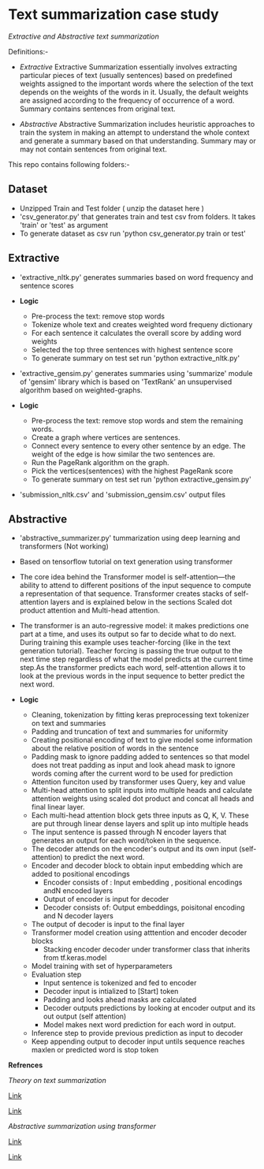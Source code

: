 # Text summarization case study
*Extractive and Abstractive text summarization*

Definitions:-
-  *Extractive*
Extractive Summarization essentially involves extracting particular pieces of text (usually sentences) based on predefined weights assigned to the important words where the selection of the text depends on the weights of the words in it. Usually, the default weights are assigned according to the frequency of occurrence of a word. Summary contains sentences from original text.

-  *Abstractive*
Abstractive Summarization includes heuristic approaches to train the system in making an attempt to understand the whole context and generate a summary based on that understanding. Summary may or may not contain sentences from original text.


This repo contains following folders:-

## Dataset
-  Unzipped Train and Test folder ( unzip the dataset here )
-  'csv_generator.py' that generates train and test csv from folders. It takes 'train' or 'test' as argument
-  To generate dataset as csv run 'python csv_generator.py train or test'
	
## Extractive
-  'extractive_nltk.py' generates summaries based on word frequency and sentence scores
-  
	**Logic**
	-  Pre-process the text: remove stop words
	-  Tokenize whole text and creates weighted word frequeny dictionary
	-  For each sentence it calculates the overall score by adding word weights
	-  Selected the top three sentences with highest sentence score
	-  To generate summary on test set run 'python extractive_nltk.py'
		
- 'extractive_gensim.py' generates summaries using 'summarize' module of 'gensim' library which is based on 'TextRank' an unsupervised algorithm based on weighted-graphs. 
- 
	**Logic**
	-  Pre-process the text: remove stop words and stem the remaining words.
	-  Create a graph where vertices are sentences.
	-  Connect every sentence to every other sentence by an edge. The weight of the edge is how similar the two sentences are.
	-  Run the PageRank algorithm on the graph.
	-  Pick the vertices(sentences) with the highest PageRank score
	-  To generate summary on test set run 'python extractive_gensim.py'
		
-  'submission_nltk.csv' and 'submission_gensim.csv' output files
	
## Abstractive
-  'abstractive_summarizer.py' tummarization using deep learning and transformers (Not working)
-  Based on tensorflow tutorial on text generation using transformer

-  The core idea behind the Transformer model is self-attention—the ability to attend to different positions of the input sequence to compute a representation   of that sequence. Transformer creates stacks of self-attention layers and is explained below in the sections Scaled dot product attention and Multi-head    attention.

-  The transformer is an auto-regressive model: it makes predictions one part at a time, and uses its output so far to decide what to do next.
   During training this example uses teacher-forcing (like in the text generation tutorial). Teacher forcing is passing the true output to the next time step regardless of what the model predicts at the current time step.As the transformer predicts each word, self-attention allows it to look at the previous words in the input sequence to better predict the next word.
   
-  
 	**Logic**
	-  Cleaning, tokenization by fitting keras preprocessing text tokenizer on text and summaries
	-  Padding and truncation of text and summaries for uniformity
	-  Creating positional encoding of text to give model some information about the relative position of words in the sentence
	-  Padding mask to ignore padding added to sentences so that model does not treat padding as input and look ahead mask to ignore words coming after the    current word to be used for prediction
	-  Attention funciton used by transformer uses Query, key and value
	-  Multi-head attention to split inputs into multiple heads and calculate attention weights using scaled dot product and concat all heads and final linear   layer.
	-  Each multi-head attention block gets three inputs as Q, K, V. These are put through linear dense layers and split up into multiple heads
	-  The input sentence is passed through N encoder layers that generates an output for each word/token in the sequence.
	-  The decoder attends on the encoder's output and its own input (self-attention) to predict the next word.
	-  Encoder and decoder block to obtain input embedding which are added to positional encodings
		-  Encoder consists of : Input embedding , positional encodings andN encoded layers
		-  Output of encoder is input for decoder
		-  Decoder consists  of: Output embeddings, poisitonal encoding and N decoder layers
	-  The output of decoder is input to the final layer
	-  Transformer model creation using atttention and encoder decoder blocks
		-  Stacking encoder decoder under transformer class that inherits from tf.keras.model
	-  Model training with set of hyperparameters
	-  Evaluation step
		-  Input sentence is tokenized and fed to encoder
		-  Decoder input is intialized to [Start] token
		-  Padding and looks ahead masks are calculated
		-  Decoder outputs predictions by looking at encoder output and its out output (self attention)
		-  Model makes next word prediction for each word in output.
	-  Inference step to provide previous prediction as input to decoder
	- Keep appending output to decoder input untils sequence reaches maxlen or predicted word is stop token
	


**Refrences**

*Theory on text summarization*

[Link](https://medium.com/luisfredgs/automatic-text-summarization-with-machine-learning-an-overview-68ded5717a25)

[Link](https://rare-technologies.com/text-summarization-in-python-extractive-vs-abstractive-techniques-revisited/)

*Abstractive summarization using transformer*

[Link](https://www.tensorflow.org/text/tutorials/transformer)

[Link](https://medium.com/swlh/abstractive-text-summarization-using-transformers-3e774cc42453)

